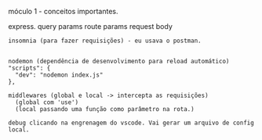 móculo 1 - conceitos importantes.

  express.
    query params
    route params
    request body
    
    insomnia (para fazer requisições) - eu usava o postman.


    nodemon (dependência de desenvolvimento para reload automático)
    "scripts": {
      "dev": "nodemon index.js"
    },

    middlewares (global e local -> intercepta as requisições)
      (global com 'use')
      (local passando uma função como parâmetro na rota.)

    debug clicando na engrenagem do vscode. Vai gerar um arquivo de config local.